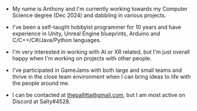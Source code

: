  - My name is Anthony and I'm currently working towards my Computer Science degree (Dec 2024) and dabbling in various projects.
 - I've been a self-taught hobbyist programmer for 10 years and have experience in Unity, Unreal Engine blueprints, Arduino and C/C++/C#/Java/Python languages.
 - I'm very interested in working with AI or XR related, but I'm just overall happy when I'm working on projects with other people.
 - I've participated in GameJams with both large and small teams and thrive in the close team environment when I can bring ideas to life with the people around me.

 - I can be contacted at thepallitta@gmail.com, but I am most active on Discord at Salty#4528.  

<!---
HighSodium/HighSodium is a ✨ special ✨ repository because its `README.md` (this file) appears on your GitHub profile.
You can click the Preview link to take a look at your changes.
--->
